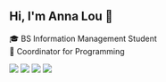 ## Hi, I'm Anna Lou 👋

🎓 BS Information Management Student<br/>
🚀 Coordinator for Programming<br/>

<img src="{https://img.shields.io/badge/Adobe%20Illustrator-FF9A00?style=for-the-badge&logo=adobe%20illustrator&logoColor=white}" />
<img src="{https://img.shields.io/badge/Adobe%20InDesign-FF3366?style=for-the-badge&logo=Adobe%20InDesign&logoColor=white}" />
<img src="{https://img.shields.io/badge/CSS3-1572B6?style=for-the-badge&logo=css3&logoColor=white} />
<img src="{https://img.shields.io/badge/HTML5-E34F26?style=for-the-badge&logo=html5&logoColor=white} />
<img src="https://img.shields.io/badge/JavaScript-323330?style=for-the-badge&logo=javascript&logoColor=F7DF1E" />
